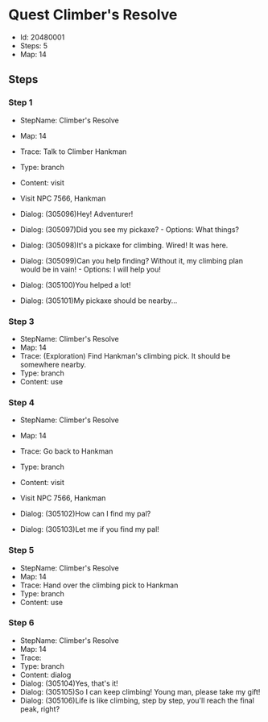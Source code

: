 # Quest Climber's Resolve

- Id: 20480001
- Steps: 5
- Map: 14

## Steps

### Step 1
- StepName:  Climber's Resolve
- Map:  14
- Trace:  Talk to Climber Hankman
- Type:  branch
- Content:  visit
- Visit NPC 7566, Hankman

- Dialog: (305096)Hey! Adventurer!
- Dialog: (305097)Did you see my pickaxe? - Options: What things?
- Dialog: (305098)It's a pickaxe for climbing. Wired! It was here.
- Dialog: (305099)Can you help finding? Without it, my climbing plan would be in vain! - Options: I will help you!
- Dialog: (305100)You helped a lot!
- Dialog: (305101)My pickaxe should be nearby...


### Step 3
- StepName:  Climber's Resolve
- Map:  14
- Trace:  (Exploration) Find Hankman's climbing pick. It should be somewhere nearby.
- Type:  branch
- Content:  use


### Step 4
- StepName:  Climber's Resolve
- Map:  14
- Trace:  Go back to Hankman
- Type:  branch
- Content:  visit
- Visit NPC 7566, Hankman

- Dialog: (305102)How can I find my pal?
- Dialog: (305103)Let me if you find my pal!


### Step 5
- StepName:  Climber's Resolve
- Map:  14
- Trace:  Hand over the climbing pick to Hankman
- Type:  branch
- Content:  use


### Step 6
- StepName:  Climber's Resolve
- Map:  14
- Trace:  
- Type:  branch
- Content:  dialog
- Dialog: (305104)Yes, that's it!
- Dialog: (305105)So I can keep climbing! Young man, please take my gift!
- Dialog: (305106)Life is like climbing, step by step, you'll reach the final peak, right?


